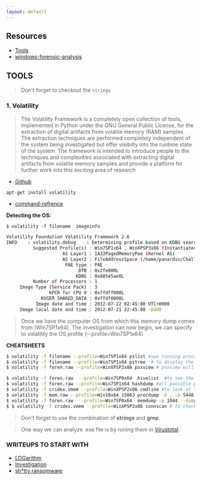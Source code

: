 ```yaml
---
layout: default
---
```


## Resources
- [Tools](https://ericzimmerman.github.io/#!index.md)
- [windows-forensic-analysis](http://what-when-how.com/windows-forensic-analysis/)

## TOOLS 

>Don't forget to checkout the ```strings``` 

### 1. Volatility 
>The Volatility Framework is a completely open collection of tools,
implemented in Python under the GNU General Public License, for the
extraction of digital artifacts from volatile memory (RAM) samples.
The extraction techniques are performed completely independent of the
system being investigated but offer visibilty into the runtime state
of the system. The framework is intended to introduce people to the
techniques and complexities associated with extracting digital artifacts
from volatile memory samples and provide a platform for further work into
this exciting area of research
- [Github](https://github.com/volatilityfoundation/volatility) 

```bash
apt-get install volatility

```

- [command-refrence](https://github.com/volatilityfoundation/volatility/wiki/Command-Reference)

**Detecting the OS:**

```
$ volatility -f filename  imageinfo 

```

```bash
Volatility Foundation Volatility Framework 2.6
INFO    : volatility.debug    : Determining profile based on KDBG search...
          Suggested Profile(s) : Win7SP1x64 , WinXPSP3x86 (Instantiated with Win7SP1x64 )
                     AS Layer1 : IA32PagedMemoryPae (Kernel AS)
                     AS Layer2 : FileAddressSpace (/home/panardin/Challs/cridex.vmem)
                      PAE type : PAE
                           DTB : 0x2fe000L
                          KDBG : 0x80545ae0L
          Number of Processors : 1
     Image Type (Service Pack) : 3
                KPCR for CPU 0 : 0xffdff000L
             KUSER_SHARED_DATA : 0xffdf0000L
           Image date and time : 2012-07-22 02:45:08 UTC+0000
     Image local date and time : 2012-07-21 22:45:08 -0400

```
>Once we have the computer OS from which this memory dump comes from (Win7SP1x64). The investigation can now begin, we can specify to volatility the OS profile (--profile=Win7SP1x64)


**CHEATSHEETS**

```bash
$ volatility -f filename --profile=Win7SP1x64 pslist #see running processes using the pslist plugin
$ volatility -f filename --profile=Win7SP1x64 pstree  # to display the processes and their parent processes
$ volatility -f foren.raw --profile=WinXPSP2x86 psxview # psxview will list processes that are trying to hide themselves while running on the computer, this plugin can be really useful

```

```bash
$ volatility -f foren.raw  --profile=Win7SP0x64  hivelist  #to see the available hivelist
$ volatility -f foren.raw --profile=Win7SP1x64 hashdump #all poosible pass hashes 
$ volatility -f cridex.vmem --profile=WinXPSP2x86 cmdline #to look at the last commands ran, by using cmdscan, consoles and cmdline 
$ volatility -f mem.raw --profile=Win10x64_15063 procdump -D . -p 5448 #dump files using pid 
$ volatility -f foren.raw  --profile=Win7SP0x64  memdump -p 1044 --dump-dir=dirname #dump files using pid 
$ $ volatility -f cridex.vmem --profile=WinXPSP2x86 connscan # to check  running sockets and open connections on the computer

```
>Don't forget to use the combination of **strings** and **grep**.  

> One way we can analyze .exe file is by runing them in [Virustotal](https://www.virustotal.com/gui/home/upload).

### WRITEUPS TO START WITH 

- [LOGarithm](https://github.com/5h3r10ck/CTF_Writeups/tree/master/InCTF)
- [Investigation](https://blog.bi0s.in/2020/08/04/Forensics/Investigation-InCTFi2020/)
- [sh*tty ransomware](https://aresx.carrd.co/#ransom)